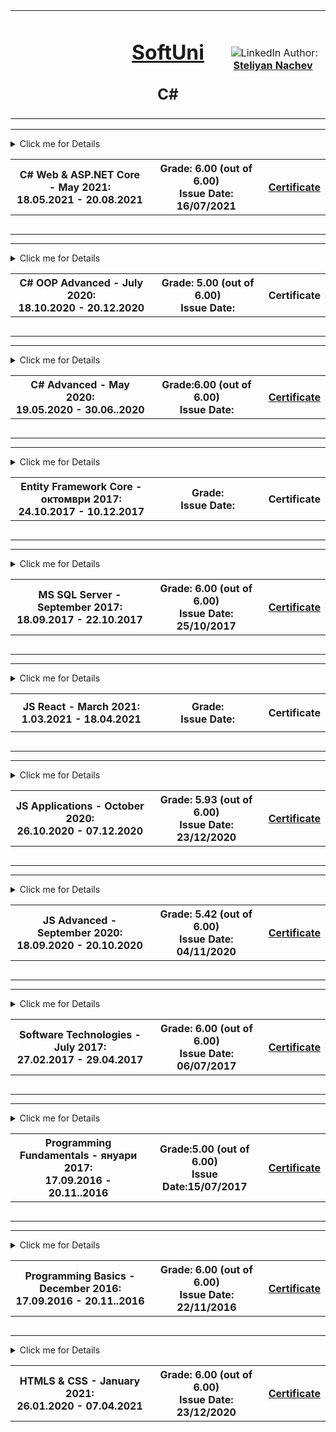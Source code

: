 <!-- Head Start -->
<table border="0" width="100%" cellspacing="1" cellpadding="3" align="center">
    <tbody>
        <tr>
            <td align="center" width="33%"><img style="text-align: ce;"
                    src="http://conf.softuni.bg/wp-content/uploads/2015/01/SoftUni-Logo-Flat_square-blue-300x235.png"
                    alt="" /></td>
            <td align="center" width="33%">
                <h1><a href="https://softuni.bg/">SoftUni</a></h1>
                <h2>C#</h2>
            </td>
            <td align="center" width="33%"><img
                    src="https://avatars1.githubusercontent.com/u/26405837?v=3&amp;u=5e1a11ac5228356808410702d2f8c5ff3209d2a9&amp;s=300"
                    alt="" />
                <img src="https://www.linkedin.com/favicon.ico" alt="LinkedIn" />
                Author:
                <strong>
                    <a title="LinkedIn Steliyan Nachev" href="https://www.linkedin.com/in/steliyan-nachev-88642a13a/"
                        target="_blank">
                        Steliyan Nachev
                    </a>
                </strong></p>
            </td>
        </tr>
    </tbody>
</table>
<!-- Head End -->
<!-- C# ASP.NET Core  Start -->
<hr />
<!-- Summary Begin -->
<details>
    <summary> Click me for Details
        <table border="0" width="100%" cellspacing="1" cellpadding="3" align="center">
            <tbody>
                <tr>
                    <th align="center" width="50%">C# Web & ASP.NET Core - May 2021: <br />
                        18.05.2021 - 20.08.2021</th>
                    <th width="40%">Grade: 6.00 (out of 6.00)<br /> Issue Date: 16/07/2021 </th>
                    <th>
                        <p><a href="https://softuni.bg/certificates/details/109396/2043f8d5" title="C# Web & ASP.NET Core" target="_blank">Certificate</a></p>
                    </th>
                </tr>
            </tbody>
        </table>
    </summary>
    <!-- Summary End -->
    <table border="0" width="100%" cellspacing="1" cellpadding="3" align="center">
        <tbody>
            <tr>
                <th align="center" width="50%">C# Web & ASP.NET Core - May 2021: <br />
                    18.05.2021 - 20.08.2021</th>
                <th width="40%">Grade:<br /> Issue Date: </th>
                <th>
                    <p><a title="C# Web & ASP.NET Core" target="_blank">Certificate</a></p>
                </th>
            </tr>
            <!-- Course Body -->
            <tr>
                <td width="50%">
                    <p><a title="" target="_blank"></a>
                    </p>
                </td>
                <td colspan="2" width="50%">
                    <p><a title="" target="_blank"></a></p>
                </td>
            </tr>           
        </tbody>
    </table>
</details>
<hr />
<!-- C# ASP>NET Core  End -->
<!-- C# OOP Advanced Start -->
<hr />
<!-- Summary Begin -->
<details>
    <summary> Click me for Details
        <table border="0" width="100%" cellspacing="1" cellpadding="3" align="center">
            <tbody>
                <tr>
                    <th align="center" width="50%">C# OOP Advanced - July 2020: <br />
                        18.10.2020 - 20.12.2020</th>
                    <th width="40%">Grade: 5.00 (out of 6.00)<br /> Issue Date: </th>
                    <th>
                        <p><a title="C# OOP " target="_blank">Certificate</a></p>
                    </th>
                </tr>
            </tbody>
        </table>
    </summary>
    <!-- Summary End -->
    <table border="0" width="100%" cellspacing="1" cellpadding="3" align="center">
        <tbody>
            <tr>
                <th align="center" width="50%">C# OOP - July 2020: <br />
                    18.10.2020 - 20.12.2020</th>
                <th width="40%">Grade: 5.00 (out of 6.00)<br /> Issue Date:</th>
                <th>
                    <p><a title="C# OOP " target="_blank">Certificate</a></p>
                </th>
            </tr>
            <!-- Course Body -->
            <tr>
                <td width="50%">
                    <p><a title="Interfaces and Abstraction - Lab" target="_blank">Interfaces and Abstraction - Lab</a>
                    </p>
                </td>
                <td colspan="2" width="50%">
                    <p><a title="Interfaces and Abstraction - Exercises" target="_blank">Interfaces and Abstraction -
                            Exercises</a></p>
                </td>
            </tr>
            <tr>
                <td width="50%">
                    <p><a title="Generics - Lab" target="_blank">Generics - Lab</a></p>
                </td>
                <td colspan="2" width="50%">
                    <p><a title="Generics - Exercise" target="_blank">Generics - Exercise</a></p>
                </td>
            </tr>
            <tr>
                <td width="50%">
                    <p><a title="Iterators and Comparators - Lab" target="_blank">Iterators and Comparators - Lab</a>
                    </p>
                </td>
                <td colspan="2" width="50%">
                    <p><a title="Iterators and Comparators - Exercise" target="_blank">Iterators and Comparators -
                            Exercise</a></p>
                </td>
            </tr>
            <tr>
                <td width="50%">
                    <p><a title="Enumerations and Attributes - Lab" target="_blank">Enumerations and Attributes -
                            Lab</a></p>
                </td>
                <td colspan="2" width="50%">
                    <p><a title="Enumerations and Attributes - Exercise" target="_blank">Enumerations and Attributes -
                            Exercise</a></p>
                </td>
            </tr>
            <tr>
                <td width="50%">
                    <p><a title="Reflection - Lab" target="_blank">Reflection - Lab</a></p>
                </td>
                <td colspan="2" width="50%">
                    <p><a title="Reflection - Exercise" target="_blank">Reflection - Exercise</a></p>
                </td>
            </tr>
            <tr>
                <td width="50%">
                    <p><a title="Unit Testing - Lab" target="_blank">Unit Testing - Lab</a></p>
                </td>
                <td colspan="2" width="50%">
                    <p><a title="Unit Testing - Exercises" target="_blank">Unit Testing - Exercises</a></p>
                </td>
            </tr>
            <tr>
                <td width="50%">
                    <p><a title="SOLID - Lab" target="_blank">SOLID - Lab</a></p>
                </td>
                <td colspan="2" width="50%">
                    <p><a title="SOLID - Exercises (Open Closed and Liskov substitution)" target="_blank">SOLID -
                            Exercises (Open Closed and Liskov substitution)</a></p>
                </td>
            </tr>
            <tr>
                <td width="50%">
                    <p></p>
                </td>
                <td colspan="2" width="50%">
                    <p><a title="Object Communication and Events - Exercises" target="_blank">Object Communication and
                            Events - Exercises</a></p>
                </td>
            </tr>
            <tr>
                <td width="50%">
                    <p><a title="Exam Preparation" target="_blank">Exam Preparation</a></p>
                </td>
                <td colspan="2" width="50%">
                    <p>Exam</p>
                </td>
            </tr>
        </tbody>
    </table>
</details>
<hr />
<!-- C# OOP Advanced End -->

<!-- C# Advanced Start -->
<hr />
<!-- Summary Begin -->
<details>
    <summary> Click me for Details
        <table border="0" width="100%" cellspacing="1" cellpadding="3" align="center">
            <tbody>
                <tr>
                    <th align="center" width="50%">C# Advanced - May 2020: <br /> 19.05.2020 - 30.06..2020</th>
                    <th width="40%">Grade:6.00 (out of 6.00) <br /> Issue Date:</th>
                    <th>
                        <p><a title="C# Advanced" href="https://softuni.bg/certificates/details/83428/ac6fc805"
                                target="_blank">Certificate</a></p>
                    </th>
                </tr>
        </table>
    </summary>
    <!-- Summary End -->
    <table border="0" width="100%" cellspacing="1" cellpadding="3" align="center">
        <tbody>
            <tr>
                <th align="center" width="50%">C# Advanced - May 2020: <br /> 19.05.2020 - 30.06..2020</th>
                <th width="40%">Grade:6.00 (out of 6.00) <br /> Issue Date:</th>
                <th>
                    <p><a title="C# Advanced" href="https://softuni.bg/certificates/details/83428/ac6fc805"
                            target="_blank">Certificate</a></p>
                </th>
            </tr>
            <!-- Course Body -->
            <tr>
                <td width="50%">
                    <p><a title="Stacks and Queues - Lab" target="_blank">Stacks and Queues - Lab</a></p>
                </td>
                <td colspan="2" width="50%">
                    <p><a title="Stacks and Queues - Exercises" target="_blank">Stacks and Queues - Exercises</a></p>
                </td>
            </tr>
            <tr>
                <td width="50%">
                    <p><a title="Sets and Dictionaries - Lab" target="_blank">Sets and Dictionaries - Lab</a></p>
                </td>
                <td colspan="2" width="50%">
                    <p><a title="Sets and Dictionaries - Exercises" target="_blank">Sets and Dictionaries -
                            Exercises</a></p>
                </td>
            </tr>
            <tr>
                <td width="50%">
                    <p><a title="Multidimensional Arrays - Lab" target="_blank">Multidimensional Arrays - Lab</a></p>
                </td>
                <td colspan="2" width="50%">
                    <p><a title="Matrices - Exercises" target="_blank">Matrices - Exercises</a></p>
                </td>
            </tr>
            <tr>
                <td width="50%">
                    <p><a title="Streams - Lab" target="_blank">Streams - Lab</a></p>
                    <p><a title="Files And Directories" target="_blank">Files And Directories</a></p>
                </td>
                <td colspan="2" width="50%">
                    <p><a title="Streams - Exercises" target="_blank">Streams - Exercises</a></p>
                </td>
            </tr>
            <tr>
                <td width="50%">
                    <p><a title="Manual String Processing - Lab" target="_blank">Manual String Processing - Lab</a></p>
                </td>
                <td colspan="2" width="50%">
                    <p><a title="Manual String Processing - Exercises" target="_blank">Manual String Processing -
                            Exercises</a></p>
                </td>
            </tr>
            <tr>
                <td width="50%">
                    <p><a title="Regular Expressions - Lab" target="_blank">Regular Expressions - Lab</a></p>
                </td>
                <td colspan="2" width="50%">
                    <p><a title="Regular Expressions - Exercises" target="_blank">Regular Expressions - Exercises</a>
                    </p>
                </td>
            </tr>
            <tr>
                <td width="50%">
                    <p><a title="Functional Programming - Lab" target="_blank">Functional Programming - Lab</a></p>
                </td>
                <td colspan="2" width="50%">
                    <p><a title="Functional Programming - Exercises" target="_blank">Functional Programming -
                            Exercises</a></p>
                </td>
            </tr>
            <tr>
                <td width="50%">
                    <p><a title="LINQ - Lab" target="_blank">LINQ - Lab</a></p>
                </td>
                <td colspan="2" width="50%">
                    <p><a title="LINQ - Exercises" target="_blank">LINQ - Exercises</a></p>
                </td>
        </tbody>
    </table>
</details>
<hr />
<!-- C# Advanced End -->
<!-- Entity Framework Core - Databases Advanced - Start -->
<hr />
<!-- Summary Begin -->
<details>
    <summary> Click me for Details
        <table border="0" width="100%" cellspacing="1" cellpadding="3" align="center">
            <tbody>
                <tr>
                    <th align="center" width="50%">Entity Framework Core - октомври 2017: <br />
                        24.10.2017 - 10.12.2017</th>
                    <th width="40%">Grade: <br /> Issue Date: </th>
                    <th>
                        <p><a title="Entity Framework Core" " target=" _blank">Certificate</a></p>
                    </th>
                </tr>
            </tbody>
        </table>
    </summary>
    <!-- Summary End -->
    <table border="0" width="100%" cellspacing="1" cellpadding="3" align="center">
        <tbody>
            <tr>
                <th align="center" width="50%">Entity Framework Core - октомври 2017: <br />
                    24.10.2017 - 10.12.2017</th>
                <th width="40%">Grade: <br /> Issue Date: </th>
                <th>
                    <p><a title="Entity Framework Core" " target=" _blank">Certificate</a></p>
                </th>
            </tr>
            <!-- Course Body -->
            <tr>
                <td width="50%">
                    <p><a title="C# OOP Intro Exercise" target="_blank">C# OOP Intro Exercise</a></p>
                </td>
                <td colspan="2" width="50%">
                    <p>Fetching Resultsets with <strong>ADO.NET</strong> & DB Apps Introduction:</p>
                    <p>&nbsp;&nbsp;&nbsp;- <a title="Fetching Resultsets with ADO.NET & DB Apps Introduction"
                            target="_blank">Entity Framework Core</a></p>
                    <p>&nbsp;&nbsp;&nbsp;- <a title="DB Apps Introduction" target="_blank">Entity Framework 6</a></p>
                </td>
            </tr>
            <tr>
                <td width="50%">
                    <p>Introduction to Entity Framework:</p>
                    <p>&nbsp;&nbsp;&nbsp;- <a title="Introduction to Entity Framework" target="_blank">Entity Framework
                            Core</a></p>
                    <p>&nbsp;&nbsp;&nbsp;- <a title="Introduction to Entity Framework" target="_blank">Entity Framework
                            6</a></p>
                </td>
                <td colspan="2" width="50%">
                    <p>Code First:</p>
                    <p>&nbsp;&nbsp;&nbsp;- <a title="Entity Framework Core - Code First" target="_blank">Entity
                            Framework Core - Code First</a></p>
                    <p>&nbsp;&nbsp;&nbsp;- <a title="Entity Framework 6 - Code First" target="_blank">Entity Framework 6
                            - Code First</a></p>
                    <p>&nbsp;&nbsp;&nbsp;- <a title="Entity Framework 6 - Code First Advanced" target="_blank">Entity
                            Framework 6 - Code First Advanced</a></p>
                </td>
            </tr>
            <tr>
                <td width="50%">
                    <p>Entity Relations:</p>
                    <p>&nbsp;&nbsp;&nbsp;- <a title="Entity Relations EF Core" target="_blank">Entity Framework Core</a>
                    </p>
                    <p>&nbsp;&nbsp;&nbsp;- <a title="Entity Relations EF 6" target="_blank">Entity Framework 6</a></p>
                </td>
                <td colspan="2" width="50%">
                    <p>EF Core - <a title="Advanced Relations" target="_blank">Advanced Relations</a></p>
                </td>
            </tr>
            <tr>
                <td width="50%">
                    <p>EF Core - <a title="Advanced Querying" target="_blank">Advanced Querying</a></p>
                </td>
                <td colspan="2" width="50%">
                    <p>EF Core - <a title="Best Practices and Architecture" target="_blank">Best Practices and
                            Architecture</a></p>
                </td>
            </tr>
            <tr>
                <td width="50%">
                    <p>EF Core - <a title="Auto Mapping Objects" target="_blank">Auto Mapping Objects</a></p>
                </td>
                <td colspan="2" width="50%">
                    <p>EF Core - <a title="External Format Processing" target="_blank">External Format Processing</a>
                    </p>
                </td>
            </tr>
            <tr>
                <td colspan="3" align="center" width="100%">
                    <p>Exam</p>
                </td>
            </tr>
            <tr>
                <td width="50%">
                    <p>Preparation: <a title="Fast Food" target="_blank">Fast Food</a></p>
                </td>
                <td colspan="2" width="50%">
                    <p>Preparation: <a title="Instagraph" target="_blank">Instagraph</a></p>
                </td>
            </tr>
            <tr>
                <td width="50%">
                    <p>Preparation: <a title="Stations" target="_blank">Stations</a></p>
                </td>
                <td colspan="2" width="50%">
                    <p>Exam: <a title="Pet Clinic" target="_blank">Pet Clinic</a></p>
                </td>
            </tr>
        </tbody>
    </table>
</details>
<hr />
<!-- Entity Framework Core - Databases Advanced - End -->
<!-- Databases Basics - MS SQL Server Start -->
<hr />
<!-- Summary Begin -->
<details>
    <summary> Click me for Details
        <table border="0" width="100%" cellspacing="1" cellpadding="3" align="center">
            <tbody>
                <tr>
                    <th align="center" width="50%">MS SQL Server - September 2017: <br />
                        18.09.2017 - 22.10.2017</th>
                    <th width="40%">Grade: 6.00 (out of 6.00)<br /> Issue Date: 25/10/2017</th>
                    <th>
                        <p><a title="MS SQL Server" href="https://softuni.bg/certificates/details/23770/41e488d7"
                                target="_blank">Certificate</a></p>
                    </th>
                </tr>
            </tbody>
        </table>
    </summary>
    <!-- Summary End -->
    <table border="0" width="100%" cellspacing="1" cellpadding="3" align="center">
        <tbody>
            <tr>
                <th align="center" width="50%">MS SQL Server - September 2017: <br />
                    18.09.2017 - 22.10.2017</th>
                <th width="40%">Grade: 6.00 (out of 6.00)<br /> Issue Date: 25/10/2017</th>
                <th>
                    <p><a title="MS SQL Server" href="https://softuni.bg/certificates/details/23770/41e488d7"
                            target="_blank">Certificate</a></p>
                </th>
            </tr>
            <!-- Course Body -->
            <tr>
                <td width="50%">
                    <p><a title="Introduction to Databases" target="_blank">Introduction to Databases</a></p>
                </td>
                <td colspan="2" width="50%">
                    <p><a title="Data Definition and Datatypes" target="_blank">Data Definition and Datatypes</a></p>
                </td>
            </tr>
            <tr>
                <td width="50%">
                    <p><a title="CRUD" target="_blank">CRUD</a></p>
                </td>
                <td colspan="2" width="50%">
                    <p><a title="Built-in Functions" target="_blank">Built-in Functions</a></p>
                </td>
            </tr>
            <tr>
                <td width="50%">
                    <p><a title="Data Aggregation" target="_blank">Data Aggregation</a></p>
                </td>
                <td colspan="2" width="50%">
                    <p><a title="Table Relations" target="_blank">Table Relations</a></p>
                </td>
            </tr>
            <tr>
                <td width="50%">
                    <p><a title="Joins, Subqueries, CTE and Indices">Joins, Subqueries, CTE and Indices</a></p>
                </td>
                <td colspan="2" width="50%">
                    <p><a title="Procedures, Functions, Triggers and Transactions">Procedures, Functions, Triggers and
                            Transactions</a></p>
                </td>
            </tr>
            <tr>
            <tr>
                <td colspan="3" align="center" width="100%">
                    <p>Exam Preparation</p>
                </td>
            </tr>
            </tr>
            <tr>
                <td width="50%">
                    <p><a title="The Nerd Herd" target="_blank">The Nerd Herd</a></p>
                </td>
                <td colspan="2" width="50%">
                    <p><a title="Bakery" target="_blank">Bakery</a></p>
                </td>
            </tr>
            <tr>
            <tr>
                <td width="50%">
                    <p><a title="Washing Machine Service" target="_blank">Washing Machine Service</a></p>
                </td>
                <td colspan="2" width="50%">
                </td>
            </tr>
        </tbody>
    </table>
</details>
<hr />
<!-- Databases Basics - MS SQL Server End -->

<!-- JS React Start -->
<hr />
<!-- Summary Begin -->
<details>
    <summary> Click me for Details
        <table border="0" width="100%" cellspacing="1" cellpadding="3" align="center">
            <tbody>
                <tr>
                    <th align="center" width="50%">JS React - March 2021: <br />
                        1.03.2021 - 18.04.2021</th>
                    <th width="40%">Grade:<br /> Issue Date: </th>
                    <th>
                        <p><a title="JS React" target="_blank">Certificate</a></p>
                    </th>
                </tr>
            </tbody>
        </table>
    </summary>
    <!-- Summary End -->
    <table border="0" width="100%" cellspacing="1" cellpadding="3" align="center">
        <tbody>
            <tr>
                <th align="center" width="50%">JS React - March 2021: <br />
                    1.03.2021 - 18.04.2021</th>
                <th width="40%">Grade:<br /> Issue Date: </th>
                <th>
                    <p><a title="JS React" target="_blank">Certificate</a></p>
                </th>
            </tr>
            <!-- Course Body -->
            <tr>
                <td width="50%">
                    <p><a title="Components: Deep Dive" target="_blank">Components: Deep Dive</a>
                    </p>
            </tr>
            <tr>
                <td width="50%">
                    <p><a title="Forms" target="_blank">Forms</a></p>
                </td>
            </tr>
            <tr>
                <td width="50%">
                    <p><a title="React Hooks" target="_blank">React Hooks</a></p>
                </td>
            </tr>
            <tr>
                <td width="50%">
                    <p><a title="Advanced Techniques" target="_blank">Advanced Techniques</a></p>
                </td>
            </tr>
            <tr>
                <td width="50%">
                    <p><a title="Routing" target="_blank">Routing</a></p>
                </td>
            </tr>
            </tr>
        </tbody>
    </table>
</details>
<hr />
<!-- JS React End -->
<!-- JS Applications Start -->
<hr />
<!-- Summary Begin -->
<details>
    <summary> Click me for Details
        <table border="0" width="100%" cellspacing="1" cellpadding="3" align="center">
            <tbody>
                <tr>
                    <th align="center" width="50%">JS Applications - October 2020: <br />
                        26.10.2020 - 07.12.2020</th>
                    <th width="40%">Grade: 5.93 (out of 6.00)<br /> Issue Date: 23/12/2020 </th>
                    <th>
                        <p><a title="JS Applications" href="https://softuni.bg/certificates/details/95323/37139979"
                                target="_blank">Certificate</a></p>
                    </th>
                </tr>
            </tbody>
        </table>
    </summary>
    <!-- Summary End -->
    <table border="0" width="100%" cellspacing="1" cellpadding="3" align="center">
        <tbody>
            <tr>
                <th align="center" width="50%">JS Applications - October 2020: <br />
                    26.10.2020 - 07.12.2020</th>
                <th width="40%">Grade: 5.93 (out of 6.00)<br /> Issue Date: 23/12/2020 </th>
                <th>
                    <p><a title="JS Applications" href="https://softuni.bg/certificates/details/95323/37139979"
                            target="_blank">Certificate</a></p>
                </th>
            </tr>
            <!-- Course Body -->
            <tr>
                <td width="50%">
                    <p><a title="Unit Testing and Modules" target="_blank">Unit Testing and Modules</a>
                    </p>
            </tr>
            <tr>
                <td width="50%">
                    <p><a title="REST Services and AJAX" target="_blank">REST Services and AJAX</a></p>
                </td>
            </tr>
            <tr>
                <td width="50%">
                    <p><a title="Asynchronous Programming" target="_blank">Asynchronous Programming</a></p>
                </td>
            </tr>
            <tr>
                <td width="50%">
                    <p><a title="Remote Databases" target="_blank">Remote Databases</a></p>
                </td>
            </tr>
            <tr>
                <td width="50%">
                    <p><a title="Templating" target="_blank">Templating</a></p>
                </td>
            </tr>
            <tr>
                <td width="50%">
                    <p><a title="Routing" target="_blank">Routing</a></p>
                </td>
            </tr>
            <tr>
                <td width="50%">
                    <p><a title="Workshop: Single Page Application" target="_blank">Workshop: Single Page
                            Application</a></p>
                </td>
            </tr>
            <tr>
                <td width="50%">
                    <p><a title="Design Patterns and Best Practices" target="_blank">Design Patterns and Best
                            Practices</a></p>
                </td>
            </tr>
            </tr>
            <tr>
                <td width="50%">
                    <p><a title="Project Architecture" target="_blank">Project Architecture</a></p>
                </td>
            </tr>
            </tr>
        </tbody>
    </table>
</details>
<hr />
<!-- JS Applications End -->
<!-- JS Advanced Start -->
<hr />
<!-- Summary Begin -->
<details>
    <summary> Click me for Details
        <table border="0" width="100%" cellspacing="1" cellpadding="3" align="center">
            <tbody>
                <tr>
                    <th align="center" width="50%">JS Advanced - September 2020: <br />
                        18.09.2020 - 20.10.2020</th>
                    <th width="40%">Grade: 5.42 (out of 6.00)<br /> Issue Date: 04/11/2020 </th>
                    <th>
                        <p><a title="JS Advanced" href="https://softuni.bg/certificates/details/90650/9d2fc329"
                                target="_blank">Certificate</a></p>
                    </th>
                </tr>
            </tbody>
        </table>
    </summary>
    <!-- Summary End -->
    <table border="0" width="100%" cellspacing="1" cellpadding="3" align="center">
        <tbody>
            <tr>
                <th align="center" width="50%">JS Advanced - September 2020: <br />
                    18.09.2020 - 20.10.2020</th>
                <th width="40%">Grade: 5.42 (out of 6.00)<br /> Issue Date: 04/11/2020 </th>
                <th>
                    <p><a title="JS Advanced " href="https://softuni.bg/certificates/details/90650/9d2fc329"
                            target="_blank">Certificate</a></p>
                </th>
            </tr>
            <!-- Course Body -->
            <tr>
                <td width="50%">
                    <p><a title="Syntax, Functions and Statements" target="_blank">Syntax, Functions and Statements</a>
                    </p>
            </tr>
            <tr>
                <td width="50%">
                    <p><a title="Arrays" target="_blank">Arrays</a></p>
                </td>
            </tr>
            <tr>
                <td width="50%">
                    <p><a title="Objects & Classes" target="_blank">Objects & Classes</a></p>
                </td>
            </tr>
            <tr>
                <td width="50%">
                    <p><a title="DOM" target="_blank">DOM</a></p>
                </td>
            </tr>
            <tr>
                <td width="50%">
                    <p><a title="DOM Manipulations" target="_blank">DOM Manipulations</a></p>
                </td>
            </tr>
            <tr>
                <td width="50%">
                    <p><a title="Function Context" target="_blank">Function Context</a></p>
                </td>
            </tr>
            <tr>
                <td width="50%">
                    <p><a title="Advanced Functions" target="_blank">Advanced Functions</a></p>
                </td>
            </tr>
            <tr>
                <td width="50%">
                    <p><a title="Object Composition" target="_blank">Object Composition</a></p>
                </td>
            </tr>
            </tr>
            <tr>
                <td width="50%">
                    <p><a title="Prototypes and Inheritance" target="_blank">Prototypes and Inheritance</a></p>
                </td>
            </tr>
            </tr>
        </tbody>
    </table>
</details>
<hr />
<!-- JS Advanced End -->
<!-- Software Technologies Start -->
<hr />
<!-- Summary Begin -->
<details>
    <summary> Click me for Details
        <table border="0" width="100%" cellspacing="1" cellpadding="3" align="center">
            <tbody>
                <tr>
                    <th align="center" width="50%">Software Technologies - July 2017: <br /> 27.02.2017 - 29.04.2017
                    </th>
                    <th width="40%">Grade: 6.00 (out of 6.00)<br /> Issue Date: 06/07/2017</th>
                    <th>
                        <p><a title="Software Technologies"
                                href="https://softuni.bg/certificates/details/22699/2e0ebbf8"
                                target="_blank">Certificate</a></p>
                    </th>
                </tr>
        </table>
    </summary>
    <!-- Summary End -->
    <table border="0" width="100%" cellspacing="1" cellpadding="3" align="center">
        <tbody>
            <tr>
                <th align="center" width="50%">Software Technologies - July 2017: <br /> 27.02.2017 - 29.04..2017</th>
                <th width="40%">Grade: 6.00 (out of 6.00)<br /> Issue Date: 06/07/2017</th>
                <th>
                    <p><a title="Software Technologies" href="https://softuni.bg/certificates/details/22699/2e0ebbf8"
                            target="_blank">Certificate</a></p>
                </th>
            </tr>
            <!-- Course Body -->
            <tr>
                <td width="50%">
                    <p><a title="PHP First Steps - Lab" target="_blank">PHP First Steps - Lab</a></p>
                </td>
                <td colspan="2" width="50%">
                    <p><a title="PHP First Steps - Exercises" target="_blank">PHP First Steps - Exercises</a></p>
                </td>
            </tr>
            <tr>
                <td colspan="3">
                    <p><strong>PHP: MVC &amp; Symfony</strong> - building a simple blog with basic Admin and User
                        functionality. It is not uploaded here (in GitHub) with the aim to avoid overloading their
                        server.</p>
                </td>
            </tr>
            <tr>
                <td width="50%">
                    <p><a title="JavaScript - Syntax, Basic Web - Lab" target="_blank">JavaScript - Syntax, Basic Web -
                            Lab</a></p>
                </td>
                <td colspan="2" width="50%">
                    <p><a title="JavaScript Basics - Exercises" target="_blank">JavaScript Basics - Exercises</a></p>
                </td>
            </tr>
            <tr>
                <td colspan="3">
                    <p><strong>JavaScript: ExpressJS</strong> - building a simple blog with basic Admin and User
                        functionality. It is not uploaded here (in GitHub) with the aim to avoid overloading their
                        server.</p>
                </td>
            </tr>
            <tr>
                <td width="50%">
                    <p><a title="Java Basics - Lab" target="_blank">Java Basics - Lab</a></p>
                </td>
                <td colspan="2" width="50%">
                    <p><a title="Java Basics - Exercises" target="_blank">Java Basics - Exercises</a></p>
                </td>
            </tr>
            <tr>
                <td colspan="3">
                    <p><a title="Java: Spring MVC" target="_blank">Java: Spring MVC</a> - simple blog with basic Admin
                        and User functionality</p>
                </td>
            </tr>
            <tr>
                <td width="50%">
                    <p><a title="C#: Calculator" target="_blank">C#: Calculator</a> - semple web calculator</p>
                </td>
                <td colspan="2" width="50%">&nbsp;</td>
            </tr>
            <tr>
                <td colspan="3">
                    <p><a title="C#: ASP.NET MVC" target="_blank">C#: ASP.NET MVC</a> - Blog</p>
                    <p>Evaluation made upon a defence over this project in ftont of SoftUni's team</p>
                </td>
            </tr>
        </tbody>
    </table>
</details>
<hr />
<!-- Software Technologies End -->
<!-- Programming Fundamentals Start -->
<hr />
<!-- Summary Begin -->
<details>
    <summary> Click me for Details
        <table border="0" width="100%" cellspacing="1" cellpadding="3" align="center">
            <tbody>
                <tr>
                    <th align="center" width="50%">Programming Fundamentals - януари 2017: <br /> 17.09.2016 -
                        20.11..2016</th>
                    <th width="40%">Grade:5.00 (out of 6.00) <br /> Issue Date:15/07/2017</th>
                    <th>
                        <p><a title="Programming Fundamentals"
                                href="https://softuni.bg/certificates/details/21320/922b818c"
                                target="_blank">Certificate</a></p>
                    </th>
                </tr>
        </table>
    </summary>
    <!-- Summary End -->
    <table border="0" width="100%" cellspacing="1" cellpadding="3" align="center">
        <tbody>
            <tr>
                <th align="center" width="50%">Programming Fundamentals - януари 2017: <br /> 17.09.2016 - 20.11..2016
                </th>
                <th width="40%">Grade:5.00 (out of 6.00) <br /> Issue Date:15/07/2017</th>
                <th>
                    <p><a title="Programming Fundamentals" href="https://softuni.bg/certificates/details/21320/922b818c"
                            target="_blank">Certificate</a></p>
                </th>
            </tr>
            <!-- Course Body -->
            <tr>
                <td width="50%">
                    <p><a title="Data Types and Variables - Lab" target="_blank">Data Types and Variables - Lab</a></p>
                </td>
                <td colspan="2" width="50%">
                    <p><a title="Data Types and Variables - Exercises" target="_blank">Data Types and Variables -
                            Exercises</a></p>
                </td>
            </tr>
            <tr>
                <td width="50%">
                    <p><a title="Methods and Debugging - Lab" target="_blank">Methods and Debugging - Lab</a></p>
                </td>
                <td colspan="2" width="50%">
                    <p><a title="Methods and Debugging - Exercises" target="_blank">Methods and Debugging -
                            Exercises</a></p>
                </td>
            </tr>
            <tr>
                <td width="50%">
                    <p><a title="Arrays - Lab" target="_blank">Arrays - Lab</a></p>
                </td>
                <td colspan="2" width="50%">
                    <p><a title="Arrays - Exercises" target="_blank">Arrays - Exercises</a></p>
                </td>
            </tr>
            <tr>
                <td width="50%">
                    <p><a title="Lists - Lab" target="_blank">Lists - Lab</a></p>
                </td>
                <td colspan="2" width="50%">
                    <p><a title="Lists - Exercises" target="_blank">Lists - Exercises</a></p>
                </td>
            </tr>
            <tr>
                <td width="50%">
                    <p></p>
                </td>
                <td colspan="2" width="50%">
                    <p><a title="Dictionaries Lambda LINQ - Exercises" target="_blank">Dictionaries Lambda LINQ -
                            Exercises</a></p>
                </td>
            </tr>
            <tr>
                <td width="50%">
                    <p><a title="Objects and Classes - Lab" target="_blank">Objects and Classes - Lab</a></p>
                </td>
                <td colspan="2" width="50%">
                    <p><a title="Objects and Classes - Exercises" target="_blank">Objects and Classes - Exercises</a>
                    </p>
                </td>
            </tr>
            <tr>
                <td width="50%">
                    <p><a title="Files and Directories - Lab" target="_blank">Files and Directories - Lab</a></p>
                </td>
                <td colspan="2" width="50%">
                    <p><a title="Files and Exceptions - Exercises" target="_blank">Files and Exceptions - Exercises</a>
                    </p>
                </td>
            </tr>
            <tr>
                <td width="50%">
                    <p><a title="Strings - Lab" target="_blank">Strings - Lab</a></p>
                </td>
                <td colspan="2" width="50%">
                    <p><a title="Strings - Exercise" target="_blank">Strings - Exercise</a></p>
                </td>
            </tr>
            <tr>
                <td width="50%">
                    <p><a title="Regex - Lab" target="_blank">Regex - Lab</a></p>
                </td>
                <td colspan="2" width="50%">
                    <p><a title="Regex - Exercise" target="_blank">Regex - Exercise</a></p>
                </td>
            </tr>
            <tr>
                <td colspan="3" align="center" width="100%">
                    <p>Exam Preparation</p>
                </td>
            </tr>
            <tr>
                <td width="50%">
                    <p><a title="Exam Preparation I" target="_blank">Exam Preparation I</a></p>
                </td>
                <td colspan="2" width="50%">
                    <p><a title="Exam Preparation II" target="_blank">Exam Preparation II</a></p>
                </td>
            </tr>
            <tr>
                <td width="50%">
                    <p><a title="Exam Preparation III" target="_blank">Exam Preparation III</a></p>
                </td>
                <td colspan="2" width="50%">
                    <p><a title="Exam Preparation IV" target="_blank">Exam Preparation IV</a></p>
                </td>
            </tr>
        </tbody>
    </table>
</details>
<hr />
<!-- Programming Fundamentals End -->
<!-- Programming Basics Start -->
<hr />
<!-- Summary Begin -->
<details>
    <summary> Click me for Details
        <table border="0" width="100%" cellspacing="1" cellpadding="3" align="center">
            <tbody>
                <tr>
                    <th align="center" width="50%">Programming Basics - December 2016: <br /> 17.09.2016 - 20.11..2016
                    </th>
                    <th width="40%">Grade: 6.00 (out of 6.00)<br /> Issue Date: 22/11/2016</th>
                    <th>
                        <p><a title="Programming Basics" href="https://softuni.bg/certificates/details/17569/1359a8f9"
                                target="_blank">Certificate</a></p>
                    </th>
                </tr>
        </table>
    </summary>
    <!-- Summary End -->
    <table border="0" width="100%" cellspacing="1" cellpadding="3" align="center">
        <tbody>
            <tr>
                <th align="center" width="50%">Programming Basics - December 2016: <br /> 17.09.2016 - 20.11.2016</th>
                <th width="40%">Grade: 6.00 (out of 6.00)<br /> Issue Date: 22/11/2016</th>
                <th>
                    <p><a title="Programming Basics" href="https://softuni.bg/certificates/details/17569/1359a8f9"
                            target="_blank">Certificate</a></p>
                </th>
            </tr>
        </tbody>
    </table>
</details>
 <!-- HTMLS & CSS -->
 <hr />
 <!-- Summary Begin -->
 <details>
     <summary> Click me for Details
         <table border="0" width="100%" cellspacing="1" cellpadding="3" align="center">
             <tbody>
                 <tr>
                     <th align="center" width="50%">HTMLS & CSS - January 2021: <br />
                         26.01.2020 - 07.04.2021</th>
                     <th width="40%">Grade: 6.00 (out of 6.00)<br /> Issue Date: 23/12/2020 </th>
                     <th>
                         <p><a title="HTMLS & CSS" href="https://softuni.bg/certificates/details/101567/984b5089"
                                 target="_blank">Certificate</a></p>
                     </th>
                 </tr>
             </tbody>
         </table>
     </summary>
     <!-- Summary End -->
     <table border="0" width="100%" cellspacing="1" cellpadding="3" align="center">
         <tbody>
             <tr>
                 <th align="center" width="50%">HTMLS & CSS - January 2021: <br />
                     26.01.2020 - 07.04.2021</th>
                 <th width="40%">Grade: 6.00 (out of 6.00)<br /> Issue Date: 23/12/2020 </th>
                 <th>
                     <p><a title="HTMLS & CSS" href="https://softuni.bg/certificates/details/101567/984b5089"
                             target="_blank">Certificate</a></p>
                 </th>
             </tr>
             <!-- Course Body -->
             <tr>
                 <td width="50%">
                     <p><a title="HTML Structure" target="_blank">HTML Structure</a>
                     </p>
             </tr>
             <tr>
                 <td width="50%">
                     <p><a title="CSS & Typography" target="_blank">CSS & Typography</a></p>
                 </td>
             </tr>
             <tr>
                 <td width="50%">
                     <p><a title="CSS Box Model" target="_blank">CSS Box Model</a></p>
                 </td>
             </tr>
             <tr>
                 <td width="50%">
                     <p><a title="Position & Float" target="_blank">Position & Float</a></p>
                 </td>
             </tr>
             <tr>
                 <td width="50%">
                     <p><a title="Flexbox" target="_blank">Flexbox</a></p>
                 </td>
             </tr>
             <tr>
                 <td width="50%">
                     <p><a title="Media Queries" target="_blank">Media Queries</a></p>
                 </td>
             </tr>
             <tr>
                 <td width="50%">
                     <p><a title="Design to Code - Demo Project" target="_blank">Design to Code - Demo Project</a>
                     </p>
                 </td>
             </tr>

         </tbody>
     </table>
 </details>
 <hr />
 <!-- HTML & CSS End -->
   
